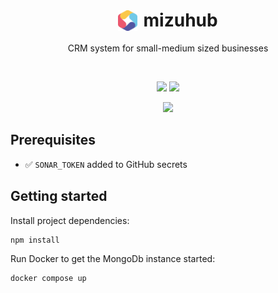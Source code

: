 <h1 align="center" style="display:flex;align-items:center;justify-content:center;border-bottom:0;">
    <img src="logo.svg" width="6%" style="margin-right:10px;" />
    <span>mizuhub</span>
</h1>

<p align="center">
  CRM system for small-medium sized businesses
</p>
<br />

<p align="center">
  <img src="https://github.com/ashleyjtaylor/mizuhub/actions/workflows/ci.yml/badge.svg" />
  <img src="https://sonarcloud.io/api/project_badges/measure?project=ashleyjtaylor_mizuhub&metric=alert_status" />
</p>

<p align="center">
  <img src="https://img.shields.io/badge/Conventional%20Commits-1.0.0-%23FE5196?logo=conventionalcommits&logoColor=white" />
</p>


## Prerequisites

- ✅ `SONAR_TOKEN` added to GitHub secrets


## Getting started

Install project dependencies:

```
npm install
```

Run Docker to get the MongoDb instance started:

```
docker compose up
```